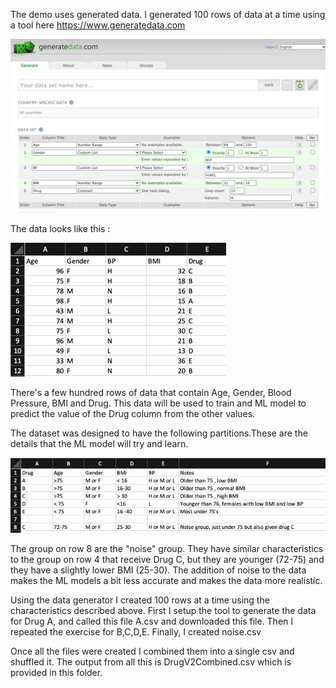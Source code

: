 The demo uses generated data. I generated 100 rows of data at a time using a tool here https://www.generatedata.com


![](images/generate_data.jpg)

The data looks like this :

![](images/data_preview.jpg)

There's a few hundred rows of data that contain Age, Gender, Blood Pressure, BMI and Drug. 
This data will be used to train and ML model to predict the value of the Drug column from the other values.

The dataset was designed to have the following partitions.These are the details that the ML model will try and learn.

![](images/data_design.jpg) 

The group on row 8 are the "noise" group. They have similar characteristics to the group on row 4 that receive Drug C, 
but they are younger (72-75) and they have a slightly lower BMI (25-30). The addition of noise to the data makes 
the ML models a bit less accurate and makes the data more realistic.

Using the data generator I created 100 rows at a time using the characteristics described above. First I setup the tool
to generate the data for Drug A, and called this file A.csv and downloaded this file. Then I repeated the exercise for 
B,C,D,E. Finally, I created noise.csv

Once all the files were created I combined them into a single csv and shuffled it. The output from all this 
is DrugV2Combined.csv which is provided in this folder.   
